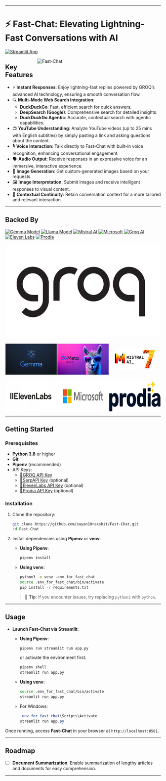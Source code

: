 
---

# ⚡ Fast-Chat: Elevating Lightning-Fast Conversations with AI

[![Streamlit App](https://static.streamlit.io/badges/streamlit_badge_black_white.svg)](https://fast-chat.streamlit.app/)

<img src="utils/static/Fast-Chat_avatar.gif" alt="Fast-Chat" width="400" align="right" />

## Key Features

- ⚡ **Instant Responses**: Enjoy lightning-fast replies powered by GROQ’s advanced AI technology, ensuring a smooth conversation flow.
- 🔍 **Multi-Mode Web Search Integration**:
  - **DuckDuckGo**: Fast, efficient search for quick answers.
  - **DeepSearch (Google)**: Comprehensive search for detailed insights.
  - **DuckDuckGo Agentic**: Accurate, contextual search with agentic capabilities.
- 📺 **YouTube Understanding**: Analyze YouTube videos (up to 25 mins with English subtitles) by simply pasting a link and asking questions about the content.
- 🎙️ **Voice Interaction**: Talk directly to Fast-Chat with built-in voice recognition, enhancing conversational engagement.
- 🗣️ **Audio Output**: Receive responses in an expressive voice for an immersive, interactive experience.
- 🎨 **Image Generation**: Get custom-generated images based on your requests.
- 🖼️ **Image Interpretation**: Submit images and receive intelligent responses to visual content.
- 📝 **Contextual Continuity**: Retain conversation context for a more tailored and relevant interaction.

---

## Backed By

[![Gemma Model](https://img.shields.io/badge/Gemma-Google_AI-4285F4?style=for-the-badge&logo=google&logoColor=white)](https://ai.google.dev/gemma)
[![Llama Model](https://img.shields.io/badge/Llama-Meta_AI-0668E1?style=for-the-badge&logo=meta&logoColor=white)](https://llama.meta.com/)
[![Mistral AI](https://img.shields.io/badge/Mistral-Mistral_AI-FF6B6B?style=for-the-badge&logo=mistralai&logoColor=white)](https://mistral.ai/news/mixtral-of-experts/)
[![Microsoft](https://img.shields.io/badge/Microsoft-Microsoft_Research-00A4EF?style=for-the-badge&logo=microsoft&logoColor=white)](https://azure.microsoft.com/en-us/services/cognitive-services/computer-vision/)
[![Groq AI](https://img.shields.io/badge/Groq-Inference_Platform-000000?style=for-the-badge&logo=groq&logoColor=white)](https://wow.groq.com/why-groq/)
[![Eleven Labs](https://img.shields.io/badge/ElevenLabs-Voice_Synthesis-3D3D3D?style=for-the-badge&logo=elevenlabs&logoColor=white)](https://elevenlabs.io/)
[![Prodia](https://img.shields.io/badge/Prodia-Image_Generation-7B68EE?style=for-the-badge&logo=prodia&logoColor=white)](https://prodia.com/)

<div style="text-align: center;">
  <img src="utils/static/groq.jpg" alt="Groq Image" width="500" height="300" style="margin-bottom: 20px;">
</div>

<div style="display: flex; justify-content: space-around; margin-bottom: 20px;">
  <img src="utils/static/gemma.webp" alt="Gemma Image" width="166" height="100">
  <img src="utils/static/llama.webp" alt="Llama Image" width="166" height="100">
  <img src="utils/static/mistral_ai_image.jpg" alt="Mistral AI Image" width="166" height="100">
</div>

<div style="display: flex; justify-content: space-around;">
  <img src="utils/static/elevenlabs.jpg" alt="ElevenLabs Image" width="166" height="100">
  <img src="utils/static/microsoft.png" alt="Microsoft Image" width="166" height="100">
  <img src="utils/static/prodia.png" alt="Prodia Image" width="166" height="100">
</div>

---

## Getting Started

### Prerequisites

- **Python 3.8** or higher
- **Git**
- **Pipenv** (recommended)
- API Keys:
  - [🔗GROQ API Key](https://console.groq.com/keys)
  - [🔗SerpAPI Key](https://serpapi.com/dashboard) (optional)
  - [🔗ElevenLabs API Key](https://elevenlabs.io/app/speech-synthesis/text-to-speech) (optional)
  - [🔗Prodia API Key](https://app.prodia.com/api) (optional)

### Installation

1. Clone the repository:

   ```bash
   git clone https://github.com/sayan10rakshit/Fast-Chat.git
   cd Fast-Chat
   ```

2. Install dependencies using **Pipenv** or **venv**:

   - **Using Pipenv**:

     ```bash
     pipenv install
     ```

   - **Using venv**:

     ```bash
     python3 -m venv .env_for_fast_chat
     source .env_for_fast_chat/bin/activate
     pip install -r requirements.txt
     ```

   > 🚨 **Tip**: If you encounter issues, try replacing `python3` with `python`.

---

## Usage

- **Launch Fast-Chat via Streamlit**:
  - **Using Pipenv**:

    ```bash
    pipenv run streamlit run app.py
    ```

    or activate the environment first:

    ```bash
    pipenv shell
    streamlit run app.py
    ```

  - **Using venv**:

    ```bash
    source .env_for_fast_chat/bin/activate
    streamlit run app.py
    ```

  - For Windows:

    ```powershell
    .env_for_fast_chat\Scripts\Activate
    streamlit run app.py
    ```

Once running, access **Fast-Chat** in your browser at `http://localhost:8501`.

---

## Roadmap

- [ ] **Document Summarization**: Enable summarization of lengthy articles and documents for easy comprehension.

---
